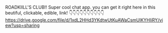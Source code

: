 ROADKIILL'S CLUB!! Super cool chat app.
you can get it right here in this beutiful, clickable, edible, link!
👇👇👇👇👇👇👇👇👇👇
https://drive.google.com/file/d/1xdL2HHd3YKdtwUtKuAWaCsmUlKYHIiRY/view?usp=sharing
